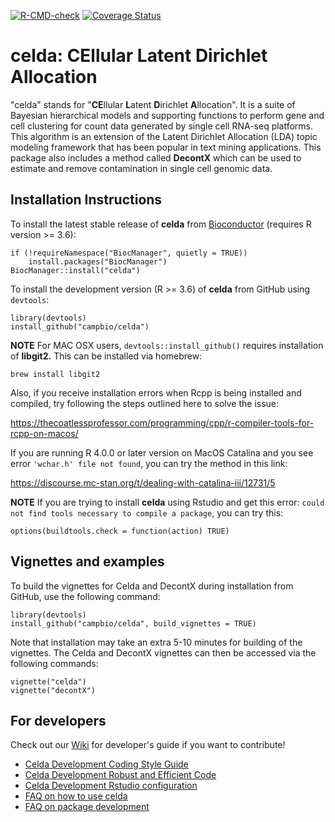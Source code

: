 <!-- badges: start -->
[![R-CMD-check](https://github.com/campbio/celda/workflows/R-CMD-check/badge.svg)](https://github.com/campbio/celda/actions)
[![Coverage Status](https://coveralls.io/repos/github/campbio/celda/badge.svg?branch=master)](https://coveralls.io/github/campbio/celda?branch=master)
<!-- badges: end -->

# celda: CEllular Latent Dirichlet Allocation

"celda" stands for "**CE**llular **L**atent **D**irichlet **A**llocation". It is a suite of Bayesian hierarchical models and supporting functions to perform gene and cell clustering for count data generated by single cell RNA-seq platforms. This algorithm is an extension of the Latent Dirichlet Allocation (LDA) topic modeling framework that has been popular in text mining applications. This package also includes a method called **DecontX** which can be used to estimate and remove contamination in single cell genomic data. 


## Installation Instructions

To install the latest stable release of **celda** from [Bioconductor](http://bioconductor.org/packages/celda/) (requires R version >= 3.6):

```
if (!requireNamespace("BiocManager", quietly = TRUE))
    install.packages("BiocManager")
BiocManager::install("celda")
```

To install the development version (R >= 3.6) of **celda** from GitHub using `devtools`:
```
library(devtools)
install_github("campbio/celda")
```

**NOTE** For MAC OSX users, `devtools::install_github()` requires installation of **libgit2.** This can be installed via homebrew:
```
brew install libgit2
```

Also, if you receive installation errors when Rcpp is being installed and compiled, try following the steps outlined here to solve the issue:

https://thecoatlessprofessor.com/programming/cpp/r-compiler-tools-for-rcpp-on-macos/

If you are running R 4.0.0 or later version on MacOS Catalina and you see error `'wchar.h' file not found`, you can try the method in this link:

https://discourse.mc-stan.org/t/dealing-with-catalina-iii/12731/5

**NOTE** If you are trying to install **celda** using Rstudio and get this error: `could not find tools necessary to compile a package`, you can try this:
```
options(buildtools.check = function(action) TRUE)
```

## Vignettes and examples

To build the vignettes for Celda and DecontX during installation from GitHub, use the following command:

```
library(devtools)
install_github("campbio/celda", build_vignettes = TRUE)
```

Note that installation may take an extra 5-10 minutes for building of the vignettes. The Celda and DecontX vignettes can then be accessed via the following commands:
```
vignette("celda")
vignette("decontX")
```

## For developers
Check out our [Wiki](https://github.com/campbio/celda/wiki) for developer's guide if you want to contribute!
- [Celda Development Coding Style Guide](https://github.com/campbio/celda/wiki/Celda-Development-Coding-Style-Guide)
- [Celda Development Robust and Efficient Code](https://github.com/campbio/celda/wiki/Celda-Development-Robust-and-Efficient-Code)
- [Celda Development Rstudio configuration](https://github.com/campbio/celda/wiki/Celda-Development-Rstudio-configuration)
- [FAQ on how to use celda](https://github.com/campbio/celda/wiki/FAQ-on-how-to-use-celda)
- [FAQ on package development](https://github.com/campbio/celda/wiki/FAQ-on-package-development)
